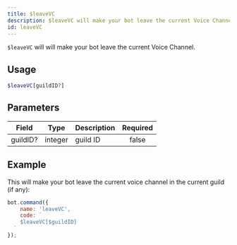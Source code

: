 ```yaml
---
title: $leaveVC
description: $leaveVC will make your bot leave the current Voice Channel.
id: leaveVC
---
```


`$leaveVC` will will make your bot leave the current Voice Channel.

## Usage

```php
$leaveVC[guildID?]
```

## Parameters

| Field    | Type    | Description | Required |
|----------|---------|-------------|:--------:|
| guildID? | integer | guild ID    |  false   |

## Example

This will make your bot leave the current voice channel in the current guild (if any):

```javascript
bot.command({
    name: 'leaveVC',
    code: `
    $leaveVC[$guildID]
  `
});
```
